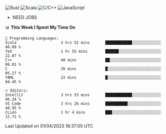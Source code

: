 ![Rust](https://img.shields.io/badge/Rust-000000?style=flat-square&logo=rust&logoColor=white)
![Scala](https://img.shields.io/badge/Scala-DC322F?style=flat-square&logo=Scala)
![C/C++](https://img.shields.io/badge/C++-00599c?style=flat-square&logo=C%2B%2B)
![JavaScript](https://img.shields.io/badge/JavaScript-323330?style=flat-square&logo=javascript&logoColor=F7DF1E)

- NEED JOBS

<!--START_SECTION:waka-->
📊 **This Week I Spent My Time On** 

```text
💬 Programming Languages: 
Scala                    3 hrs 52 mins       ████████████░░░░░░░░░░░░░   46.09 % 
TeX                      1 hr 55 mins        ██████░░░░░░░░░░░░░░░░░░░   22.87 % 
C++                      40 mins             ██░░░░░░░░░░░░░░░░░░░░░░░   08.01 % 
C                        26 mins             █░░░░░░░░░░░░░░░░░░░░░░░░   05.27 % 
YAML                     22 mins             █░░░░░░░░░░░░░░░░░░░░░░░░   04.45 % 

🔥 Editors: 
IntelliJ                 3 hrs 53 mins       ████████████░░░░░░░░░░░░░   46.34 % 
VS Code                  3 hrs 26 mins       ██████████░░░░░░░░░░░░░░░   40.95 % 
CLion                    1 hr 4 mins         ███░░░░░░░░░░░░░░░░░░░░░░   12.71 % 
```


 Last Updated on 01/04/2023 18:37:05 UTC
<!--END_SECTION:waka-->
